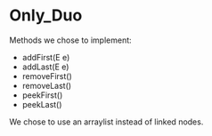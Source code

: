# Only_Duo
Methods we chose to implement:
- addFirst(E e)
- addLast(E e)
- removeFirst()
- removeLast()
- peekFirst()
- peekLast()

We chose to use an arraylist instead of linked nodes.
